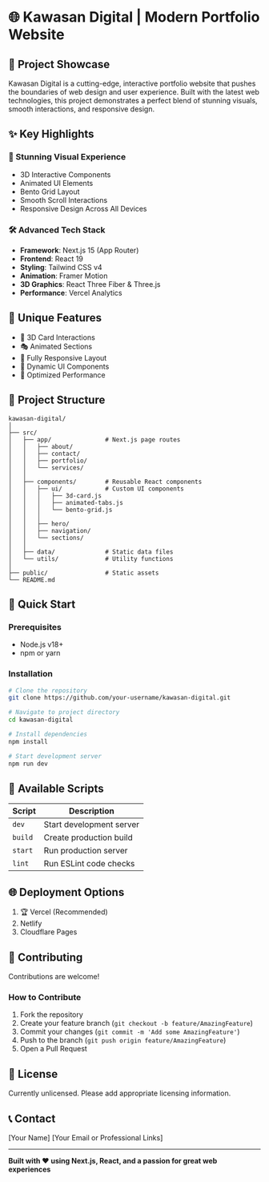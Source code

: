 # 🌐 Kawasan Digital | Modern Portfolio Website

## 🚀 Project Showcase

Kawasan Digital is a cutting-edge, interactive portfolio website that pushes the boundaries of web design and user experience. Built with the latest web technologies, this project demonstrates a perfect blend of stunning visuals, smooth interactions, and responsive design.

## ✨ Key Highlights

### 🎨 Stunning Visual Experience
- 3D Interactive Components
- Animated UI Elements
- Bento Grid Layout
- Smooth Scroll Interactions
- Responsive Design Across All Devices

### 🛠 Advanced Tech Stack
- **Framework**: Next.js 15 (App Router)
- **Frontend**: React 19
- **Styling**: Tailwind CSS v4
- **Animation**: Framer Motion
- **3D Graphics**: React Three Fiber & Three.js
- **Performance**: Vercel Analytics

## 🌟 Unique Features

- 🧊 3D Card Interactions
- 🎭 Animated Sections
- 📱 Fully Responsive Layout
- 🌈 Dynamic UI Components
- 🚀 Optimized Performance

## 📂 Project Structure

```
kawasan-digital/
│
├── src/
│   ├── app/               # Next.js page routes
│   │   ├── about/
│   │   ├── contact/
│   │   ├── portfolio/
│   │   └── services/
│   │
│   ├── components/        # Reusable React components
│   │   ├── ui/            # Custom UI components
│   │   │   ├── 3d-card.js
│   │   │   ├── animated-tabs.js
│   │   │   └── bento-grid.js
│   │   │
│   │   ├── hero/
│   │   ├── navigation/
│   │   └── sections/
│   │
│   ├── data/              # Static data files
│   └── utils/             # Utility functions
│
├── public/                # Static assets
└── README.md
```

## 🚀 Quick Start

### Prerequisites
- Node.js v18+
- npm or yarn

### Installation
```bash
# Clone the repository
git clone https://github.com/your-username/kawasan-digital.git

# Navigate to project directory
cd kawasan-digital

# Install dependencies
npm install

# Start development server
npm run dev
```

## 🔧 Available Scripts

| Script     | Description                     |
|------------|----------------------------------|
| `dev`      | Start development server        |
| `build`    | Create production build         |
| `start`    | Run production server           |
| `lint`     | Run ESLint code checks          |

## 🌐 Deployment Options

1. 🏆 Vercel (Recommended)
2. Netlify
3. Cloudflare Pages

## 🤝 Contributing

Contributions are welcome! 

### How to Contribute
1. Fork the repository
2. Create your feature branch (`git checkout -b feature/AmazingFeature`)
3. Commit your changes (`git commit -m 'Add some AmazingFeature'`)
4. Push to the branch (`git push origin feature/AmazingFeature`)
5. Open a Pull Request

## 📜 License

Currently unlicensed. Please add appropriate licensing information.

## 📞 Contact

[Your Name]
[Your Email or Professional Links]

---

**Built with ❤️ using Next.js, React, and a passion for great web experiences**
